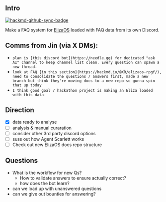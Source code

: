 Intro
---

[![hackmd-github-sync-badge](https://hackmd.io/-GOUqb5EQAqYWvltIDbT9A/badge)](https://hackmd.io/-GOUqb5EQAqYWvltIDbT9A)

Make a FAQ system for [ElizaOS](https://elizaos.github.io/eliza/) loaded with FAQ data from its own Discord.

## Comms from Jin (via X DMs):
- `plan is [this discord bot](https://needle.gg) for dedicated "ask AI" channel to keep channel list clean. Every question can spawn a new thread.`
- `look at FAQ [in this section](https://hackmd.io/@XR/elizaos-rpgf/), need to consolidate the questions / answers first, made a new branch but think they're moving docs to a new repo so gunna spin that up today`
- `I think good goal / hackathon project is making an Eliza loaded with this data`

## Direction

- [x] data ready to analyse 
- [ ] analysis & manual curaration
- [ ] consider other 3rd party discord options
- [ ] suss out how Agent Scarlett works
- [ ] Check out new ElizaOS docs repo structure

## Questions

- What is the workflow for new Qs?
    - How to validate answers to ensure actually correct?
    - how does the bot learn? 
- can we load up with unanswered questions
- can we give out bounties for answering?